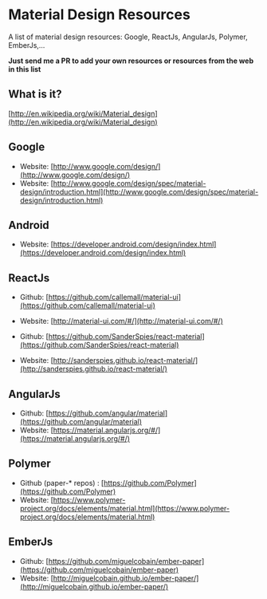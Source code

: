 # Material Design Resources

A list of material design resources: Google, ReactJs, AngularJs, Polymer, EmberJs,...

**Just send me a PR to add your own resources or resources from the web in this list**

## What is it?

[http://en.wikipedia.org/wiki/Material_design](http://en.wikipedia.org/wiki/Material_design)

## Google

* Website: [http://www.google.com/design/](http://www.google.com/design/)
* Website: [http://www.google.com/design/spec/material-design/introduction.html](http://www.google.com/design/spec/material-design/introduction.html)

## Android

* Website: [https://developer.android.com/design/index.html](https://developer.android.com/design/index.html)

## ReactJs

* Github: [https://github.com/callemall/material-ui](https://github.com/callemall/material-ui)
* Website: [http://material-ui.com/#/](http://material-ui.com/#/)

* Github: [https://github.com/SanderSpies/react-material](https://github.com/SanderSpies/react-material)
* Website: [http://sanderspies.github.io/react-material/](http://sanderspies.github.io/react-material/)

## AngularJs

* Github: [https://github.com/angular/material](https://github.com/angular/material)
* Website: [https://material.angularjs.org/#/](https://material.angularjs.org/#/)

## Polymer

* Github (paper-* repos) : [https://github.com/Polymer](https://github.com/Polymer)
* Website: [https://www.polymer-project.org/docs/elements/material.html](https://www.polymer-project.org/docs/elements/material.html)

## EmberJs

* Github: [https://github.com/miguelcobain/ember-paper](https://github.com/miguelcobain/ember-paper)
* Website: [http://miguelcobain.github.io/ember-paper/](http://miguelcobain.github.io/ember-paper/)

